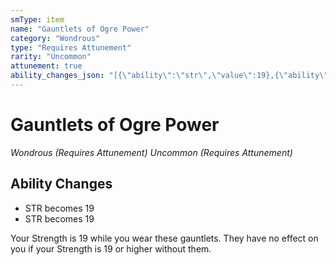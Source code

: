 ```yaml
---
smType: item
name: "Gauntlets of Ogre Power"
category: "Wondrous"
type: "Requires Attunement"
rarity: "Uncommon"
attunement: true
ability_changes_json: "[{\"ability\":\"str\",\"value\":19},{\"ability\":\"str\",\"value\":19}]"
---
```


# Gauntlets of Ogre Power
*Wondrous (Requires Attunement) Uncommon (Requires Attunement)*

## Ability Changes

- STR becomes 19
- STR becomes 19

Your Strength is 19 while you wear these gauntlets. They have no effect on you if your Strength is 19 or higher without them.
